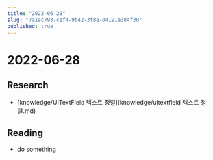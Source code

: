 ```yaml
---
title: "2022-06-28"
slug: "7a1ec793-c1f4-9b42-3f8e-04191a384f30"
published: true
---
```


# 2022-06-28

## Research

- [knowledge/UITextField 텍스트 정렬](knowledge/uitextfield 텍스트 정렬.md)

## Reading

- do something
